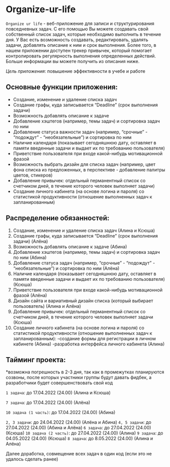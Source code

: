# Organize-ur-life
`Organize ur life` - веб-приложение для записи и структурирования повседневных задач. С его помощью Вы можете создавать свой собственный список задач, которые необходимо выполнить в течение дня. У Вас есть возможность создавать, редактировать, удалять задачи, добавлять описание к ним и срок выполнения. Более того, в нашем приложении доступен трекер привычек, который помогает контролировать регулярность выполнения определенных действий. Больше информации вы можете получить из описания ниже.

*Цель приложения*: повышение эффективности в учебе и работе

## Основные функции приложения:
* Создание, изменение и удаление списка задач
* Создание графы, куда записывается “Deadline” (срок выполнения задачи)
* Возможность добавлять описание к задаче
* Добавление хэштегов (например, темы задач) и сортировка задач по ним
* Добавление статуса важности задач (например, “срочные” - “подождут” - “необязательные”) и сортировка по ним
* Наличие календаря (показывает сегодняшнюю дату, оставляет в памяти введенные задачи и выдает их по требованию пользователя)
* Приветствие пользователя при входе какой-нибудь мотивационной фразой
* Возможность выбрать дизайн для списка задач (например, цвет фона списка из предложенных, в перспективе - добавление палитры цветов, стикеров)
* Добавление привычек: отдельный перманентный список со счетчиком дней, в течение которого человек выполняет задачи)
* Создание личного кабинета (на основе логина и пароля) со статистикой продуктивности (отношение выполненных задач к запланированным)


## Распределение обязанностей:
1) Создание, изменение и удаление списка задач (Алина и Ксюша)
2) Создание графы, куда записывается “Deadline” (срок выполнения задачи) (Алёна)
3) Возможность добавлять описание к задаче (Абина)
4) Добавление хэштегов (например, темы задач) и сортировка задач по ним (Абина)
5) Добавление статуса задач (например, “срочные” - “подождут” - “необязательные”) и сортировка по ним (Алёна)
6) Наличие календаря (показывает сегодняшнюю дату, оставляет в памяти введенные задачи и выдает их по требованию пользователя) (Ксюша)
7) Приветствие пользователя при входе какой-нибудь мотивационной фразой (Алёна)
8) Дизайн сайта и вариативный дизайн списка (который выбирает пользователь) (Алина и Алёна)
9) Добавление привычек: отдельный перманентный список со счетчиком дней, в течение которого человек выполняет задачи (Ксюша)
10) Создание личного кабинета (на основе логина и пароля) со статистикой продуктивности (отношение выполненных задач к запланированным):
     -создание формы для регистрации в личном кабинете (Абина)
     -разработка интерфейса личного кабинета (Алина)

## Тайминг проекта:
*возможна погрешность в 2-3 дня, так как в промежутках планируются созвоны, после которых участники группы будут давать фидбек, а разработчики будет совершенствовать свой код


`1 задача`: до 17.04.2022 (24.00) (Алина и Ксюша)

`7 задача`: до 17.04.2022 (24.00) (Алёна)

`10 задача (1 часть)`: до 17.04.2022 (24.00) (Абина)

`2, 3 задачи`: до 24.04.2022 (24.00) (Алёна и Абина)
`4, 5 задачи`: до 27.04.2022 (24.00) (Абина и Алёна)
`6 задача`: до 27.04.2022 (24.00) (Ксюша)
`10 задача (2 часть)`: до 27.04.2022 (24.00) (Алина)
`9 задача`: до 04.05.2022 (24.00) (Ксюша)
`8 задача`: до 8.05.2022 (24.00) (Алина и Алёна)

Далее доработка, совмещение всех задач в один код (если это не удалось сделать ранее)
